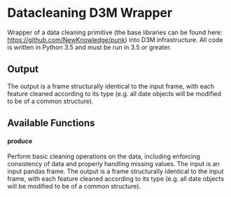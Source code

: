 # Datacleaning D3M Wrapper
Wrapper of a data cleaning primitive (the base libraries can be found here: https://github.com/NewKnowledge/punk) into D3M infrastructure. All code is written in Python 3.5 and must be run in 3.5 or greater. 

## Output
The output is a frame structurally identical to the input frame, with each feature cleaned according to its type (e.g. all date objects will be modified to be of a common structure).

## Available Functions

#### produce
Perform basic cleaning operations on the data, including enforcing consistency of data and properly handling missing values. The input is an input pandas frame. The output is a frame structurally identical to the input frame, with each feature cleaned according to its type (e.g. all date objects will be modified to be of a common structure).
